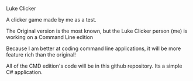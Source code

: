 Luke Clicker

A clicker game made by me as a test.

The Original version is the most known, but the Luke Clicker person (me) is working on a Command Line edition

Because I am better at coding command line applications, it will be more feature rich than the original!

All of the CMD edition's code will be in this github repository. Its a simple C# application.

